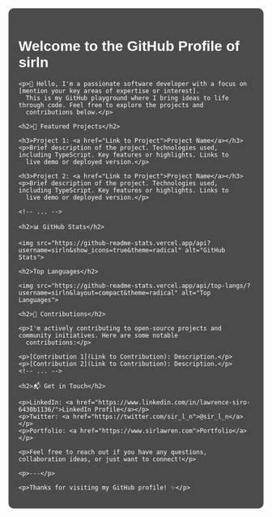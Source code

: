 <!DOCTYPE html>
<html lang="en">

<head>
  <meta charset="UTF-8">
  <meta name="viewport" content="width=device-width, initial-scale=1.0">
  <title>GitHub Profile - sirln</title>
  <style>
    body {
      background-image: url('https://t4.ftcdn.net/jpg/05/90/45/35/240_F_590453560_ugMuPncnGYB6XnJqmC8xiPQx4eg3jmMD.jpg');
      background-size: cover;
      background-position: center;
      color: #fff;
      padding: 50px;
      font-family: 'Arial', sans-serif;
    }

    h1,
    h2,
    h3,
    h4,
    h5,
    h6 {
      color: #ffcc00;
    }

    a {
      color: #ffcc00;
    }

    .content {
      background-color: rgba(0, 0, 0, 0.7);
      padding: 20px;
      border-radius: 10px;
    }
  </style>
</head>

<body>
  <div class="content">
    <h1>Welcome to the GitHub Profile of sirln</h1>

    <p>👋 Hello, I'm a passionate software developer with a focus on [mention your key areas of expertise or interest].
      This is my GitHub playground where I bring ideas to life through code. Feel free to explore the projects and
      contributions below.</p>

    <h2>🚀 Featured Projects</h2>

    <h3>Project 1: <a href="Link to Project">Project Name</a></h3>
    <p>Brief description of the project. Technologies used, including TypeScript. Key features or highlights. Links to
      live demo or deployed version.</p>

    <h3>Project 2: <a href="Link to Project">Project Name</a></h3>
    <p>Brief description of the project. Technologies used, including TypeScript. Key features or highlights. Links to
      live demo or deployed version.</p>

    <!-- ... -->

    <h2>📊 GitHub Stats</h2>

    <img src="https://github-readme-stats.vercel.app/api?username=sirln&show_icons=true&theme=radical" alt="GitHub Stats">

    <h2>Top Languages</h2>

    <img src="https://github-readme-stats.vercel.app/api/top-langs/?username=sirln&layout=compact&theme=radical" alt="Top Languages">

    <h2>🌱 Contributions</h2>

    <p>I'm actively contributing to open-source projects and community initiatives. Here are some notable
      contributions:</p>

    <p>[Contribution 1](Link to Contribution): Description.</p>
    <p>[Contribution 2](Link to Contribution): Description.</p>
    <!-- ... -->

    <h2>📬 Get in Touch</h2>

    <p>LinkedIn: <a href="https://www.linkedin.com/in/lawrence-siro-6430b1136/">LinkedIn Profile</a></p>
    <p>Twitter: <a href="https://twitter.com/sir_l_n">@sir_l_n</a></p>
    <p>Portfolio: <a href="https://www.sirlawren.com">Portfolio</a></p>

    <p>Feel free to reach out if you have any questions, collaboration ideas, or just want to connect!</p>

    <p>---</p>

    <p>Thanks for visiting my GitHub profile! ✨</p>
  </div>
</body>

</html>
